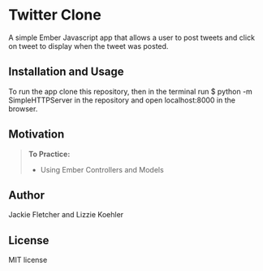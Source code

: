 Twitter Clone
==============

A simple Ember Javascript app that allows a user to post tweets and click on tweet to display when the tweet was posted.

Installation and Usage
------------
To run the app clone this repository, then in the terminal run $ python -m SimpleHTTPServer in the repository and open localhost:8000 in the browser.

Motivation
--------
> **To Practice:**
>- Using Ember Controllers and Models

Author
------
Jackie Fletcher and Lizzie Koehler

License
-------
MIT license
